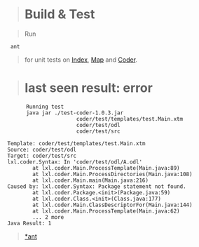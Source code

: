 > # Build & Test #

> Run
```
 ant
```
> for unit tests on [Index](Index.md), [Map](Map.md) and [Coder](Coder.md).

> # last seen result: error #

```
      Running test
      java jar ./test-coder-1.0.3.jar
                      coder/test/templates/test.Main.xtm
                      coder/test/odl
                      coder/test/src
    
Template: coder/test/templates/test.Main.xtm
Source: coder/test/odl
Target: coder/test/src
lxl.coder.Syntax: In 'coder/test/odl/A.odl'
        at lxl.coder.Main.ProcessTemplate(Main.java:89)
        at lxl.coder.Main.ProcessDirectories(Main.java:108)
        at lxl.coder.Main.main(Main.java:216)
Caused by: lxl.coder.Syntax: Package statement not found.
        at lxl.coder.Package.<init>(Package.java:59)
        at lxl.coder.Class.<init>(Class.java:177)
        at lxl.coder.Main.ClassDescriptorFor(Main.java:144)
        at lxl.coder.Main.ProcessTemplate(Main.java:62)
        ... 2 more
Java Result: 1

```


> [\*ant](http://ant.apache.org/)